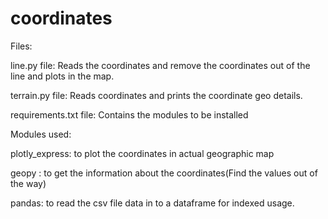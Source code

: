 # coordinates
Files:

line.py file: Reads the coordinates and remove the coordinates out of the line and plots in the map.

terrain.py file: Reads coordinates and prints the coordinate geo details.

requirements.txt file: Contains the modules to be installed

Modules used:

plotly_express: to plot the coordinates in actual geographic map

geopy : to get the information about the coordinates(Find the values out of the way)

pandas: to read the csv file data in to a dataframe for indexed usage.
